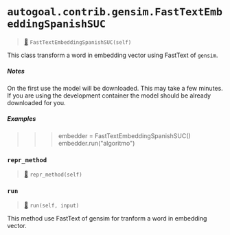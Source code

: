 # `autogoal.contrib.gensim.FastTextEmbeddingSpanishSUC`

> [📝](https://github.com/autogal/autogoal/blob/main/autogoal/contrib/gensim/_base.py#L88)
> `FastTextEmbeddingSpanishSUC(self)`

This class transform a word in embedding vector using FastText of `gensim`.

##### Notes

On the first use the model will be downloaded. This may take a few minutes.
If you are using the development container the model should be already downloaded for you.

##### Examples

>>> embedder = FastTextEmbeddingSpanishSUC()
>>> embedder.run("algoritmo")
### `repr_method`

> [📝](https://github.com/autogoal/autogoal/blob/main/autogoal/utils/__init__.py#L87)
> `repr_method(self)`

### `run`

> [📝](https://github.com/autogoal/autogoal/blob/main/autogoal/contrib/gensim/_base.py#L119)
> `run(self, input)`

This method use FastText of gensim for tranform a word in embedding vector.
        
